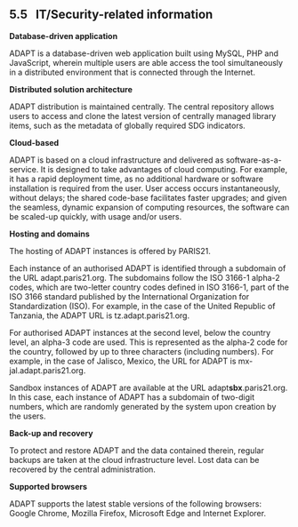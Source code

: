 ## 5.5   IT/Security-related information <!-- {docsify-ignore} -->

**Database-driven application**

ADAPT is a database-driven web application built using MySQL, PHP and
JavaScript, wherein multiple users are able access the tool
simultaneously in a distributed environment that is connected through
the Internet.

**Distributed solution architecture**

ADAPT distribution is maintained centrally. The central repository
allows users to access and clone the latest version of centrally
managed library items, such as the metadata of globally required SDG
indicators.

**Cloud-based**

ADAPT is based on a cloud infrastructure and delivered as
software-as-a-service. It is designed to take advantages of cloud
computing. For example, it has a rapid deployment time, as no additional
hardware or software installation is required from the user. User access
occurs instantaneously, without delays; the shared code-base facilitates
faster upgrades; and given the seamless, dynamic expansion of computing
resources, the software can be scaled-up quickly, with usage and/or
users.

**Hosting and domains**

The hosting of ADAPT instances is offered by PARIS21.

Each instance of an authorised ADAPT is identified through a subdomain
of the URL adapt.paris21.org. The subdomains follow the ISO 3166-1
alpha-2 codes, which are two-letter country codes defined in ISO 3166-1,
part of the ISO 3166 standard published by the International
Organization for Standardization (ISO). For example, in the case of the
United Republic of Tanzania, the ADAPT URL is tz.adapt.paris21.org.

For authorised ADAPT instances at the second level, below the country
level, an alpha-3 code are used. This is represented as the alpha-2 code
for the country, followed by up to three characters (including numbers).
For example, in the case of Jalisco, Mexico, the URL for ADAPT is
mx-jal.adapt.paris21.org.

Sandbox instances of ADAPT are available at the URL
adapt**sbx**.paris21.org. In this case, each instance of ADAPT has a
subdomain of two-digit numbers, which are randomly generated by the
system upon creation by the users.

**Back-up and recovery**

To protect and restore ADAPT and the data contained therein, regular
backups are taken at the cloud infrastructure level. Lost data can be
recovered by the central administration.

**Supported browsers**

ADAPT supports the latest stable versions of the following browsers:
Google Chrome, Mozilla Firefox, Microsoft Edge and Internet Explorer.
